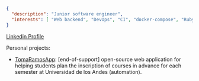 ```json
{
  "description": "Junior software engineer",
  "interests": [ "Web backend", "DevOps", "CI", "docker-compose", "Ruby", "Rails", "Python", "Golang", "Unit testing", "React" ]
}
```

[Linkedin Profile](https://www.linkedin.com/in/ifgarces/)

Personal projects:

- [TomaRamosApp](https://github.com/ifgarces/TomaRamosApp_rails): [end-of-support] open-source web application for helping students plan the inscription of courses in advance for each semester at Universidad de los Andes (automation).

